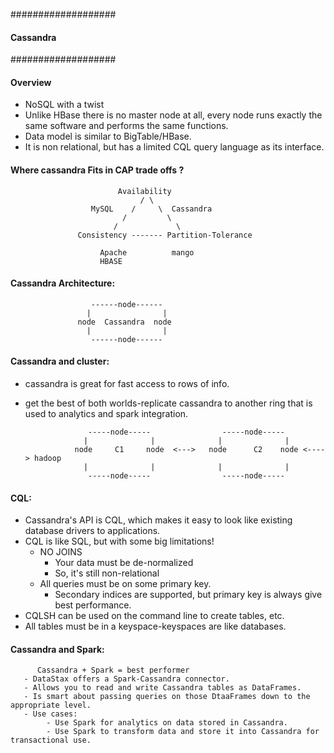 ###################
#### Cassandra ####
###################

#### Overview

- NoSQL with a twist
- Unlike HBase there is no master node at all, every node runs exactly the same software and performs the same functions.
- Data model is similar to BigTable/HBase.
- It is non relational, but has a limited CQL query language as its interface.

#### Where cassandra Fits in CAP trade offs ?

                            Availability
                                 / \
                      MySQL    /     \  Cassandra
                             /         \
                           /             \
                   Consistency ------- Partition-Tolerance
                      
                        Apache          mango
                        HBASE
                        
#### Cassandra Architecture:
      
                      ------node------
                     |                |
                   node  Cassandra  node
                     |                |
                      ------node------
                      
#### Cassandra and cluster:
  - cassandra is great for fast access to rows of info.
  - get the best of both worlds-replicate cassandra to another ring that is used to analytics and spark integration.
  
                      -----node-----                -----node-----
                     |              |              |              |
                   node     C1     node  <--->   node      C2    node <----> hadoop
                     |              |              |              |
                      -----node-----                -----node-----

#### CQL: 
  - Cassandra's API is CQL, which makes it easy to look like existing database drivers  to applications.
  - CQL is like SQL, but with some big limitations!
      - NO JOINS
        - Your data must be de-normalized
        - So, it's still non-relational
      - All queries must be on some primary key.
        - Secondary indices are supported, but primary key is always give best performance.
   - CQLSH can be used on the command line to create tables, etc.
   - All tables must be in a keyspace-keyspaces are like databases.
   
 #### Cassandra and Spark:
          Cassandra + Spark = best performer
       - DataStax offers a Spark-Cassandra connector.
       - Allows you to read and write Cassandra tables as DataFrames.
       - Is smart about passing queries on those DtaaFrames down to the appropriate level.
       - Use cases:
            - Use Spark for analytics on data stored in Cassandra.
            - Use Spark to transform data and store it into Cassandra for transactional use.
